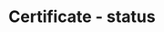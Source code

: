 ---
title: 'Certificate - status'
field: 'is.certificate.status'
slug: 'certificate-status'
description: 'select from control list'
required: False
vocabulary: 'certificate-status.txt'
policy: 'Controlled value. Single select from control list.'
---